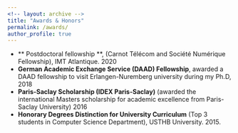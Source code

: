 ```yaml
---
<!-- layout: archive -->
title: "Awards & Honors"
permalink: /awards/
author_profile: true
---
```

* ** Postdoctoral fellowship **, (Carnot Télécom and Société Numérique Fellowship), IMT Atlantique. 2020
* **German Academic Exchange Service (DAAD) Fellowship**, awarded a DAAD fellowship to visit Erlangen-Nuremberg university during my  Ph.D, 2018
* **Paris-Saclay Scholarship (IDEX Paris-Saclay)** (awarded the international Masters scholarship for academic excellence from Paris-Saclay University) 2016
* **Honorary Degrees Distinction for University Curriculum** (Top 3 students in Computer Science Department), USTHB University. 2015.


